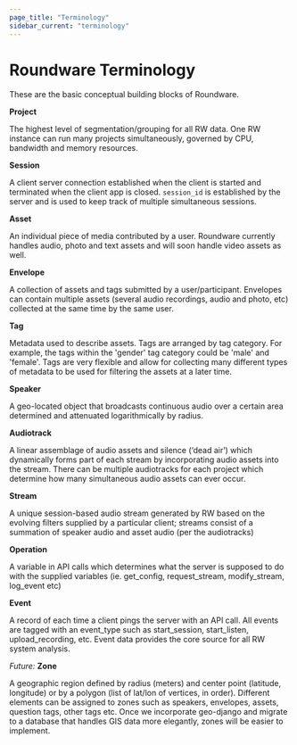 ```yaml
---
page_title: "Terminology"
sidebar_current: "terminology"
---
```


# Roundware Terminology

These are the basic conceptual building blocks of Roundware.

**Project**

The highest level of segmentation/grouping for all RW data.  One RW instance can run many projects simultaneously, governed by CPU, bandwidth and memory resources.

**Session**

A client server connection established when the client is started and terminated when the client app is closed.  `session_id` is established by the server and is used to keep track of multiple simultaneous sessions.

**Asset**

An individual piece of media contributed by a user.  Roundware currently handles audio, photo and text assets and will soon handle video assets as well.

**Envelope**

A collection of assets and tags submitted by a user/participant.  Envelopes can contain multiple assets (several audio recordings, audio and photo, etc) collected at the same time by the same user.

**Tag**

Metadata used to describe assets.  Tags are arranged by tag category.  For example, the tags within the 'gender' tag category could be
'male' and 'female'.  Tags are very flexible and allow for collecting many different types of metadata to be used for filtering the assets at a later time.

**Speaker**

A geo-located object that broadcasts continuous audio over a certain area determined and attenuated logarithmically by radius.

**Audiotrack**

A linear assemblage of audio assets and silence (‘dead air’) which dynamically forms part of each stream by incorporating audio assets into the stream.  There can be multiple audiotracks for each project which determine how many simultaneous audio assets can ever occur.

**Stream**

A unique session-based audio stream generated by RW based on the evolving filters supplied by a particular client; streams consist of a summation of speaker audio and asset audio (per the audiotracks)

**Operation**

A variable in API calls which determines what the server is supposed to do with the supplied variables (ie. get_config, request_stream, modify_stream, log_event etc)

**Event**

A record of each time a client pings the server with an API call.  All events are tagged with an event_type such as start_session, start_listen, upload_recording, etc.  Event data provides the core source for all RW system analysis.

*Future:* **Zone**

A geographic region defined by radius (meters) and center point (latitude, longitude) or by a polygon (list of lat/lon of vertices, in order).  Different elements can be assigned to zones such as speakers, envelopes, assets, question tags, other tags etc.  Once we incorporate
geo-django and migrate to a database that handles GIS data more elegantly, zones will be easier to implement.